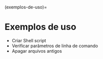 (exemplos-de-uso)=
        
# Exemplos de uso

- Criar Shell script
- Verificar parâmetros de linha de comando
- Apagar arquivos antigos